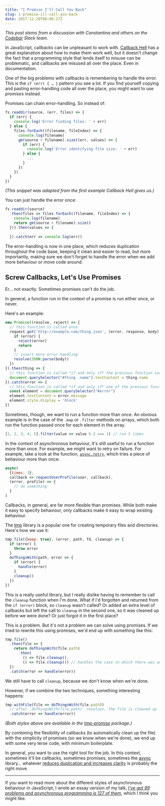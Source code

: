 ```yaml
---
title: "I Promise I'll Call You Back"
slug: i-promise-ill-call-you-back
date: 2017-12-20T08:00:27Z
---
```


*This post stems from a discussion with Constantina and others on the [Codebar][] Slack team.*

In JavaScript, callbacks can be unpleasant to work with. [Callback Hell][] has a great explanation about how to make them work well, but it doesn't change the fact that a programming style that lends itself to misuse can be problematic, and callbacks are misused all over the place. Even in documentation.

One of the big problems with callbacks is remembering to handle the error. This is the `if (err) { … }` pattern you see a lot. If you find yourself copying and pasting error-handling code all over the place, you might want to use *promises* instead.

<!--more-->

Promises can chain error-handling. So instead of:

```javascript
fs.readdir(source, (err, files) => {
  if (err) {
    console.log('Error finding files: ' + err)
  } else {
    files.forEach((filename, fileIndex) => {
      console.log(filename)
      gm(source + filename).size((err, values) => {
        if (err) {
          console.log('Error identifying file size: ' + err)
        } else {
          ...
        }
      })
    })
  }
})
```

*(This snippet was adapted from the first example Callback Hell gives us.)*

You can just handle the error once:

```javascript
fs.readdir(source)
  .then(files => files.forEach((filename, fileIndex) => {
    console.log(filename)
    return gm(source + filename).size()
  })).then(values => {
      ...
  }).catch(err => console.log(err))
```

The error-handling is now in one place, which reduces duplication throughout the code base, keeping it clean and easier to read, but more importantly, making sure we don't forget to handle the error when we add more behaviour or move code around.

## Screw Callbacks, Let's Use Promises

Er… not exactly. Sometimes promises can't do the job.

In general, a function run in the context of a promise is run either once, or never.

Here's an example:

```javascript
new Promise((resolve, reject) => {
  // this function is called once
  request.get('http://example.com/thing.json', (error, response, body) => {
    if (error) {
      reject(error)
      return
    }
    // insert more error handling
    resolve(JSON.parse(body))
  })
}).then(thing => {
  // this function is called *if and only if* the previous function succeeded
  document.querySelector("#thing .name").textContent = thing.name
}).catch(error => {
  // this function is called *if and only if* one of the previous functions failed
  const element = document.querySelector("#error")
  element.textContent = error.message
  element.style.display = 'block'
})
```

Sometimes, though, we want to run a function more than once. An obvious example is in the case of the `.map` or `.filter` methods on arrays, which both run the function passed once for each element in the array.

```javascript
[1, 2, 3, 4, 5].filter(value => value % 2 === 1) // run 5 times
```

In the context of asynchronous behaviour, it's still useful to run a function more than once. For example, we might want to retry on failure. For example, take a look at the function, [`async.retry`][async.retry], which tries a piece of behaviour more than once:

```javascript
async(
  {times: 3},
  callback => requestUserProfile(user, callback),
  (error, profile) => {
    // do something
  }
)
```

Callbacks, in general, are far more flexible than promises. While both make it easy to specify behaviour, only callbacks make it easy to wrap existing behaviour.

The [tmp][] library is a popular one for creating temporary files and directories. Here's how we use it:

```javascript
tmp.file({keep: true}, (error, path, fd, cleanup) => {
  if (error) {
    throw error
  }
  doThingsWith(path, error => {
    if (error) {
      handle(error)
    }
    cleanup()
  })
})
```

This is a really useful library, but I really dislike having to remember to call the `cleanup` function when I'm done. What if I'd forgotten and returned from the `if (error)` block, so `cleanup` wasn't called? Or added an extra level of callbacks but left the call to `cleanup` in the second one, so it was cleaned up before we were done? Or just forgot it in the first place?

This is a problem. But it's not a problem we can solve using promises.  If we tried to rewrite this using promises, we'd end up with something like this:

```javascript
tmp.file()
  .then(file => {
    return doThingsWith(file.path)
      .then(
        () => file.cleanup(),
        () => file.cleanup()) // handles the case in which there was an error
  })
  .catch(error => handle(error))
```

We still have to call `cleanup`, because we don't know when we're done.

However, if we combine the two techniques, something interesting happens:

```javascript
tmp.withFile(file => doThingsWith(file.path))
  // after `doThingsWith(file.path)` resolves, the file is cleaned up
  .catch(error => handle(error))
```

*(Both styles above are available in the [tmp-promise][] package.)*

By combining the flexibility of callbacks (to automatically clean up the file) with the simplicity of promises (so we know when we're done), we end up with some very terse code, with minimum boilerplate.

In general, you want to use the right tool for the job. In this context, sometimes it'll be callbacks, sometimes promises, sometimes the [async][] library… whatever [reduces duplication and increases clarity][Four Elements of Simple Design] is probably the right move.

---

If you want to read more about the different styles of asynchronous behaviour in JavaScript, I wrote an essay version of my talk, *[I've got 99 problems and asynchronous programming is 127 of them][]*, which I think you might like.

[Codebar]: https://codebar.io/
[Callback Hell]: http://callbackhell.com/
[async.retry]: https://caolan.github.io/async/docs.html#retry
[tmp]: https://www.npmjs.com/package/tmp
[tmp-promise]: https://www.npmjs.com/package/tmp-promise
[async]: https://caolan.github.io/async/
[Four Elements of Simple Design]: http://blog.jbrains.ca/permalink/the-four-elements-of-simple-design
[I've got 99 problems and asynchronous programming is 127 of them]: https://noodlesandwich.com/talks/99-problems/essay
